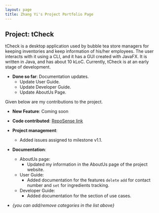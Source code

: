```yaml
---
layout: page
title: Zhang Yi's Project Portfolio Page
---
```


## Project: tCheck

tCheck is a desktop application used by bubble tea store managers for keeping inventories and keep information of his/her employees. The user interacts with it using a CLI, and it has a GUI created with JavaFX. It is written in Java, and has about 10 kLoC.
Currently, tCheck is at an early stage of development.

* **Done so far**:
Documentation updates.
  * Update User Guide.
  * Update Developer Guide.
  * Update AboutUs Page.
  
Given below are my contributions to the project.

* **New Feature**:
Coming soon

* **Code contributed**: [RepoSense link]()

* **Project management**:
  * Added issues assigned to milestone v1.1.

* **Documentation**:
  * AboutUs page:
    * Updated my information in the AboutUs page of the project website.
  * User Guide:
    * Added documentation for the features `delete` `add` for contact number and `set` for ingredients tracking.
  * Developer Guide:
    * Added documentation for the section of use cases.

* _{you can add/remove categories in the list above}_
